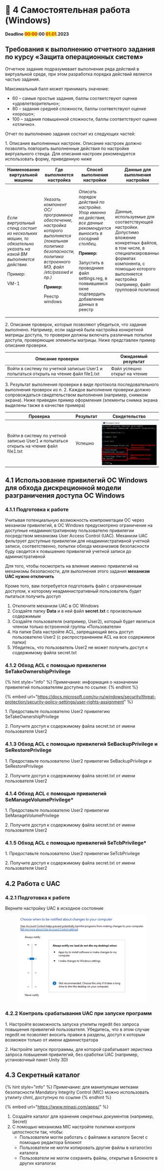 # 🦉 4       Самостоятельная работа (Windows)

**Deadline **<mark style="color:red;">**00:00**</mark>**:00 **<mark style="color:red;">**01.01**</mark>**.2023**

## Требования к выполнению отчетного задания по курсу «Защита операционных систем»

Отчетное задание подразумевает выполнение ряда действий в виртуальной среде, при этом разработка порядка действий является частью задания.

Максимальный балл может принимать значение:

* 60 – самые простые задания, баллы соответствуют оценке «удовлетворительно»;
* 80 – задания средней сложности, баллы соответствуют оценке «хорошо»;
* &#x20;100 – задания повышенной сложности, баллы соответствуют оценке «отлично».

Отчет по выполнению задания состоит из следующих частей:

1\.       Описание выполненных настроек. Описание настроек должно позволять повторить выполненные действия по настройке виртуального стенда. Для описания настроек рекомендуется использовать форму, приведенную ниже

| Наименование виртуальной машины                                                                                                                       | Где выполняется настройка                                                                                                                                                                                                                   | Способ выполнения настройки                                                                                                                                                                                                                                                            | Данные для выполнения настройки                                                                                                                                                                                               |
| ----------------------------------------------------------------------------------------------------------------------------------------------------- | ------------------------------------------------------------------------------------------------------------------------------------------------------------------------------------------------------------------------------------------- | -------------------------------------------------------------------------------------------------------------------------------------------------------------------------------------------------------------------------------------------------------------------------------------- | ----------------------------------------------------------------------------------------------------------------------------------------------------------------------------------------------------------------------------- |
| <p><em>Если виртуальный стенд состоит из нескольких машин, то обязательно указать на какой ВМ выполняется действие.</em></p><p>Пример:</p><p>VM-1</p> | <p><em>Указать компонент ОС/программное обеспечение, настройка которого выполняется (локальная политика безопасности, политика встроенного МЭ, файл /etc/passwd и пр.)</em></p><p> </p><p><strong>Пример:</strong></p><p>Реестр windows</p> | <p><em>Описать порядок действий по настройке. Упор именно на действия, все данные рекомендуется выносить в соседний столбец.</em></p><p> </p><p><strong>Пример:</strong></p><p>Запустить в проводнике файл settings.reg, в появившемся окне подтвердить добавление данных в реестр</p> | Данные, используемые для соответствующей настройки. Допустимо вложение конкретных файлов, в том числе, в специализированных форматах компонента, с помощью которого выполняется настройка (например, файл групповой политики) |

&#x20;

2\.       Описание проверок, которые позволяют убедиться, что задание выполнено. Например, если задачей была настройка конкретной матрицы доступа, то проверки должны включать различные попытки доступа, проверяющие элементы матрицы. Ниже представлен пример описания проверки.

| Описание проверки                                                                      | Ожидаемый результат           |
| -------------------------------------------------------------------------------------- | ----------------------------- |
| Войти в систему по учетной записью User1 и попытаться открыть на чтение файл file1.txt | Файл успешно открыт на чтение |

&#x20;

3\.       Результат выполнения проверки в виде протокола последовательного выполнения проверок из п. 2. Каждое выполнение проверки должно сопровождаться свидетельством выполнения (например, снимком экрана). Ниже приведен пример оформления (элементы снимка экрана выделены также в качестве примера)

| Проверка                                                                               | Результат | Свидетельство                |
| -------------------------------------------------------------------------------------- | --------- | ---------------------------- |
| Войти в систему по учетной записью User1 и попытаться открыть на чтение файл file1.txt | Успешно   | ![](.gitbook/assets/123.png) |

&#x20;

## 4.1         Использование привилегий ОС Windows для обхода дискреционной модели разграничения доступа ОС Windows

### 4.1.1        Подготовка к работе

Учитывая потенциальную возможность компрометации ОС через механизм привилегий, в ОС Windows предусмотрено ограничение на доступные неадминистративному пользователю привилегии посредством механизма User Access Control (UAC). Механизм UAC фильтрует доступные привилегии для неадминистративной учетной записи, соответственно, попытки обхода механизмов безопасности буду сводится к повышению привилегий учетной записи до административной

Для того, чтобы посмотреть на влияние именно привилегий на механизмы безопасности, для выполнения этого задания **механизм UAC нужно отключить**

Кроме того, вам потребуется подготовить файл с ограниченным доступом, к которому неадминистративный пользователь будет пытаться получить доступ

1. Отключите механизм UAC в ОС Windows
2. Создайте папку **Data** и в ней файл **secret.txt** с произвольным содержимым
3. Создайте пользователя (например, User2), который будет являться членом только встроенной группы «Пользователи»
4. На папке Data настройте ACL, запрещающий весь доступ пользователю User2 (с распространением ACL на все содержимое папки)
5. Убедитесь, что пользователь User2 не может получить доступ к содержимому файла secret.txt

### 4.1.2        Обход ACL с помощью привилегии SeTakeOwnershipPrivilege

{% hint style="info" %}
Примечание: информация о назначении привилегий пользователям доступна по ссылке:
{% endhint %}

{% embed url="https://docs.microsoft.com/ru-ru/windows/security/threat-protection/security-policy-settings/user-rights-assignment" %}

1\.       Предоставьте пользователю User2 привилегию SeTakeOwnershipPrivilege

2\.       Получите доступ к содержимому файла secret.txt от имени пользователя User2

### 4.1.3        Обход ACL с помощью привилегий SeBackupPrivilege и SeRestorePrivilege

1\.       Предоставьте пользователю User2 привилегии SeBackupPrivilege и SeRestorePrivilege

2\.       Получите доступ к содержимому файла secret.txt от имени пользователя User2

### 4.1.4        Обход ACL с помощью привилегий SeManageVolumePrivilege\*

1\.       Предоставьте пользователю User2 привилегии SeManageVolumePrivilege

2\.       Получите доступ к содержимому файла secret.txt от имени пользователя User2

### 4.1.5        Обход ACL с помощью привилегий SeTcbPrivilege\*

1\.       Предоставьте пользователю User2 привилегии SeTcbPrivilege

2\.       Получите доступ к содержимому файла secret.txt от имени пользователя User2

## 4.2         Работа с UAC

### 4.2.1 Подготовка к работе

Верните настройку UAC в исходное состояние

<figure><img src=".gitbook/assets/image (51).png" alt=""><figcaption></figcaption></figure>

### 4.2.2        Контроль срабатывания UAC при запуске программ

1\.       Настройте возможность запуска утилиты regedit без запроса повышения привилегий пользователя. Убедитесь, что в этом случае regedit не позволяет вносить правки в разделы, доступ к которым возможен только от имени администратора

2\.       Настройте запуск программы, для которой срабатывает эвристика запроса повышения привилегий, без сработки UAC (например, установочный пакет Unity 3D)

## 4.3          Секретный каталог

{% hint style="info" %}
Примечание: для манипуляции метками безопасности Mandatory Integrity Control (MIC) можно использовать утилиту chml, доступную по ссылке
{% endhint %}

{% embed url="https://www.minasi.com/apps/" %}

1. Создайте каталог для хранения секретных документов (например, Secret)
2. С помощью механизма MIC настройте политики контроля целостности так, чтобы:
   * Пользователи могли работать с файлами в каталоге Secret с помощью редактора Блокнот
   * Пользователи не могли копировать другие файлы в каталог/из каталога
   * Пользователи не могли сохранять файлы, открытые в Блокноте в других каталогах
